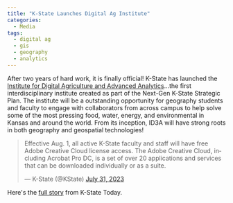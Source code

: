 ```yaml
---
title: "K-State Launches Digital Ag Institute"
categories:
  - Media
tags:
  - digital ag
  - gis
  - geography
  - analytics
---
```

After two years of hard work, it is finally official!  K-State has launched the <a href="https://www.k-state.edu/strategic-planning/interdisciplinary-institutes/digital-ag-advanced-analytics/">Institute for Digital Agriculture and Advanced Analytics</a>...the first interdisciplinary institute created as part of the Next-Gen K-State Strategic Plan.  The institute will be a outstanding opportunity for geography students and faculty to engage with collaborators from across campus to help solve some of the  most pressing food, water, energy, and environmental in Kansas and around the world.  From its inception, ID3A will have strong roots in both geography and geospatial technologies!

<blockquote class="twitter-tweet" data-lang="en"><p lang="en" dir="ltr">Effective Aug. 1, all active K-State faculty and staff will have free Adobe Creative Cloud license access. The Adobe Creative Cloud, including Acrobat Pro DC, is a set of over 20 applications and services that can be downloaded individually or as a suite.</p>&mdash; K-State (@KState) <a href="[https://twitter.com/KStateITservice/status/1686133423981686784)">July 31, 2023</a></blockquote><script async src="//platform.twitter.com/widgets.js" charset="utf-8"></script>

Here's the <a href="https://www.k-state.edu/media/newsreleases/2023-09/Digital-Agriculture-and-Advanced-Analytics-Institute92223.html">full story</a> from K-State Today.  
